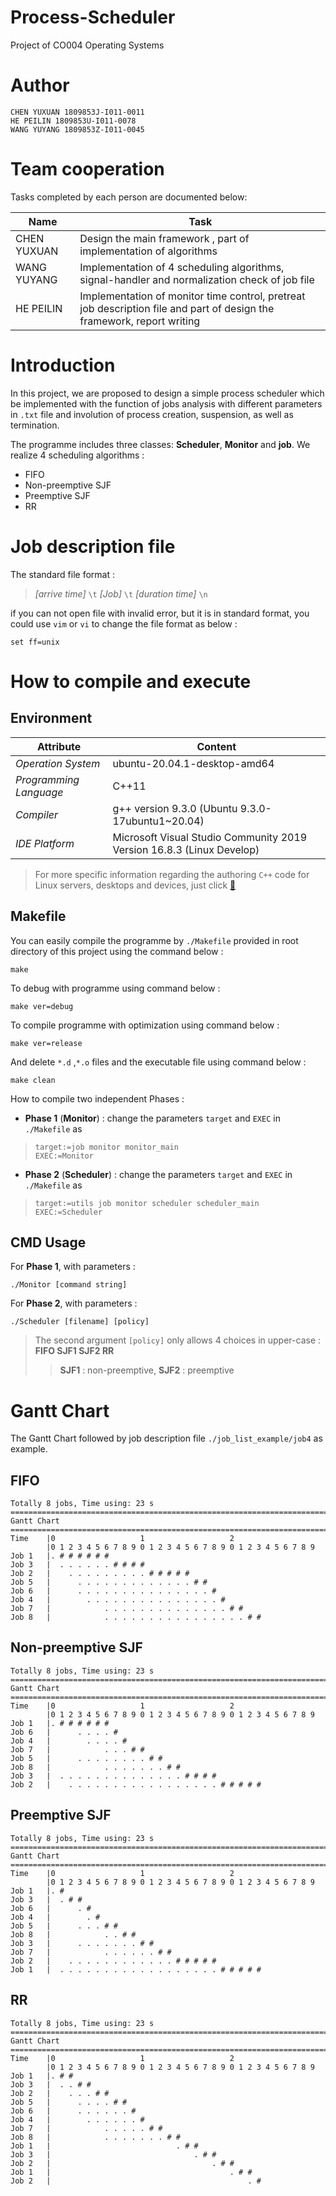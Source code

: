 # Process-Scheduler
Project of CO004 Operating Systems

# Author
    CHEN YUXUAN 1809853J-I011-0011  
    HE PEILIN 1809853U-I011-0078  
    WANG YUYANG 1809853Z-I011-0045  

# Team cooperation
Tasks completed by each person are documented below:

|Name|Task|
|----|----------|
|CHEN YUXUAN|Design the main framework , part of implementation of algorithms|
|WANG YUYANG|Implementation of 4 scheduling algorithms, signal-handler and normalization check of job file|
|HE PEILIN|Implementation of monitor time control, pretreat job description file and part of design the framework, report writing|

# Introduction 
In this project, we are proposed to design a simple process scheduler which be implemented with the function of
jobs analysis with different parameters in `.txt` file and involution of process creation, suspension, as well as termination. 

The programme includes three classes: **Scheduler**, **Monitor** and **job**.
We realize 4 scheduling algorithms :
- FIFO
- Non-preemptive SJF
- Preemptive SJF
- RR 
# Job description file
The standard file format :
>*[arrive time]* `\t` *[Job]* `\t` *[duration time]* `\n`

if you can not open file with invalid error, but it is in standard format, you could use `vim` or `vi` to change the file format as below : 
```code
set ff=unix
```

# How to compile and execute
## Environment
|Attribute|Content|
|-------------------------|-------------------------------|
|*Operation System*|ubuntu-20.04.1-desktop-amd64|
|*Programming Language*| C++11 |
|*Compiler*|g++ version 9.3.0 (Ubuntu 9.3.0-17ubuntu1~20.04)|
|*IDE Platform*|Microsoft Visual Studio Community 2019 Version 16.8.3 (Linux Develop)|
> For more specific information regarding the authoring `C++` code for Linux servers, desktops and devices, just click [:cactus:](Process-Scheduler/ReadMe.md)
## Makefile
You can easily compile the programme by `./Makefile` provided in root directory of this project using the command below :
```code
make 
```
To debug with programme using command below : 
```code
make ver=debug
```
To compile programme with optimization using command below :
```code
make ver=release
```
And delete `*.d` ,`*.o` files and the executable file using command below :
```code
make clean
```
How to compile two independent Phases :  
- **Phase 1** (**Monitor**) : change the parameters `target` and `EXEC` in `./Makefile` as 
>```text
> target:=job monitor monitor_main
> EXEC:=Monitor

- **Phase 2** (**Scheduler**) : change the parameters `target` and `EXEC` in `./Makefile` as 
>```text
> target:=utils job monitor scheduler scheduler_main
> EXEC:=Scheduler

## CMD Usage
For **Phase 1**, with parameters :
```text
./Monitor [command string]
```
For **Phase 2**, with parameters :
```text
./Scheduler [filename] [policy] 
```
> The second argument `[policy]` only allows 4 choices in upper-case :
> **FIFO SJF1 SJF2 RR** 
> > **SJF1** : non-preemptive,
> > **SJF2** : preemptive 
# Gantt Chart
The Gantt Chart followed by job description file `./job_list_example/job4` as example.  
## FIFO
``` text
Totally 8 jobs, Time using: 23 s
=======================================================================
Gantt Chart
=======================================================================
Time    |0                   1                   2
        |0 1 2 3 4 5 6 7 8 9 0 1 2 3 4 5 6 7 8 9 0 1 2 3 4 5 6 7 8 9
Job 1   |. # # # # # #
Job 3   |  . . . . . . # # # #
Job 2   |    . . . . . . . . . # # # # #
Job 5   |      . . . . . . . . . . . . . # #
Job 6   |      . . . . . . . . . . . . . . . #
Job 4   |        . . . . . . . . . . . . . . . #
Job 7   |            . . . . . . . . . . . . . . # #
Job 8   |            . . . . . . . . . . . . . . . . # #

```
## Non-preemptive SJF
``` text
Totally 8 jobs, Time using: 23 s
=======================================================================
Gantt Chart
=======================================================================
Time    |0                   1                   2
        |0 1 2 3 4 5 6 7 8 9 0 1 2 3 4 5 6 7 8 9 0 1 2 3 4 5 6 7 8 9
Job 1   |. # # # # # #
Job 6   |      . . . . #
Job 4   |        . . . . #
Job 7   |            . . . # #
Job 5   |      . . . . . . . . # #
Job 8   |            . . . . . . . # #
Job 3   |  . . . . . . . . . . . . . . # # # #
Job 2   |    . . . . . . . . . . . . . . . . . # # # # #

```
## Preemptive SJF
``` text
Totally 8 jobs, Time using: 23 s
=======================================================================
Gantt Chart
=======================================================================
Time    |0                   1                   2
        |0 1 2 3 4 5 6 7 8 9 0 1 2 3 4 5 6 7 8 9 0 1 2 3 4 5 6 7 8 9
Job 1   |. #
Job 3   |  . # #
Job 6   |      . #
Job 4   |        . #
Job 5   |      . . . # #
Job 8   |            . . # #
Job 3   |      . . . . . . . # #
Job 7   |            . . . . . . # #
Job 2   |    . . . . . . . . . . . . # # # # #
Job 1   |  . . . . . . . . . . . . . . . . . . # # # # #

```
## RR
``` text
Totally 8 jobs, Time using: 23 s
=======================================================================
Gantt Chart
=======================================================================
Time    |0                   1                   2
        |0 1 2 3 4 5 6 7 8 9 0 1 2 3 4 5 6 7 8 9 0 1 2 3 4 5 6 7 8 9
Job 1   |. # #
Job 3   |  . . # #
Job 2   |    . . . # #
Job 5   |      . . . . # #
Job 6   |      . . . . . . #
Job 4   |        . . . . . . #
Job 7   |            . . . . . # #
Job 8   |            . . . . . . . # #
Job 1   |                            . # #
Job 3   |                                . # #
Job 2   |                                    . # #
Job 1   |                                        . # #
Job 2   |                                            . #
```
